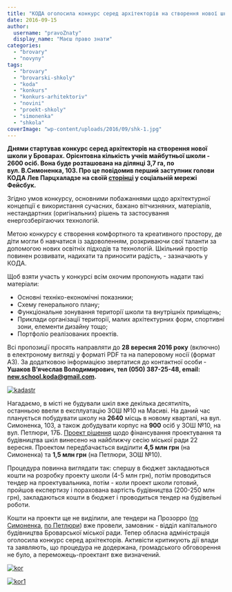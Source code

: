 ```yaml
---
title: "КОДА оголосила конкурс серед архітекторів на створення нової школи в Броварах"
date: 2016-09-15
author: 
  username: "pravoZnaty"
  display_name: "Маєш право знати"
categories: 
  - "brovary"
  - "novyny"
tags: 
  - "brovary"
  - "brovarski-shkoly"
  - "koda"
  - "konkurs"
  - "konkurs-arhitektoriv"
  - "novini"
  - "proekt-shkoly"
  - "simonenka"
  - "shkola"
coverImage: "wp-content/uploads/2016/09/shk-1.jpg"
---
```


**Днями стартував конкурс серед архітекторів на створення нової школи у Броварах. Орієнтовна кількість учнів майбутньої школи - 2600 осіб. Вона буде розташована на ділянці 3,7 га, по вул. В.Симоненка, 103. Про це повідомив перший заступник голови КОДА Лев Парцхаладзе на своїй [сторінці](https://www.facebook.com/lev.partskhaladze/photos/a.162260117261772.1073741833.160945070726610/625717764249336/?type=3) у соціальній мережі Фейсбук.**

Згідно умов конкурсу, основними побажаннями щодо архітектурної концепції є використання сучасних, бажано вітчизняних, матеріалів, нестандартних (оригінальних) рішень та застосування енергозберігаючих технологій.

Метою конкурсу є створення комфортного та креативного простору, де діти могли б навчатися із задоволенням, розкриваючи свої таланти за допомогою нових освітніх підходів та технологій. Шкільний простір повинен розвивати, надихати та приносити радість, - зазначають у КОДА.

Щоб взяти участь у конкурсі всім охочим пропонують надати такі матеріали:

- Основні техніко-економічні показники;
- Схему генерального плану;
- Функціональне зонування території школи та внутрішніх приміщень;
- Приклади організації території, малих архітектурних форм, спортивні зони, елементи дизайну тощо;
- Портфоліо реалізованих проектів.

Всі пропозиції просять направляти до **28 вересня 2016 року** (включно) в електроному вигляді у форматі PDF та на паперовому носії (формат А3). За додатковою інформацією звертатися до контактної особи - **Ушаков В’ячеслав Володимирович, тел (050) 387-25-48, email: new.school.koda@gmail.com.**

[![kadastr](https://mpz.brovary.org/wp-content/uploads/2016/09/kadastr.jpg)](https://mpz.brovary.org/wp-content/uploads/2016/09/kadastr.jpg)

Нагадаємо, в місті не будували шкіл вже декілька десятиліть, останньою ввели в експлуатацію ЗОШ №10 на Масиві. На даний час планується побудувати школу на **2640** місць в новому кварталі, на вул. Симоненка, 103, а також добудувати корпус на **900** осіб у ЗОШ №10, на вул. Петлюри, 17Б. [Проект рішення](http://brovary-rada.gov.ua/documents/24359.html) щодо фінансування проектування та будівництва шкіл винесено на найближчу сесію міської ради 22 вересня. Проектом передбачається виділити **4,5 млн грн** (на Симоненка) та **1,5 млн грн** (на Петлюри, ЗОШ №10).

Процедура повинна виглядати так: спершу в бюджет закладаються кошти на розробку проекту школи (4-5 млн грн), потім проводиться тендер на проектувальника, потім - коли проект школи готовий, пройшов експертизу і порахована вартість будівництва (200-250 млн грн), закладаються кошти в бюджет і проводиться тендер на будівельні роботи.

Кошти на проекти ще не виділили, але тендери на Прозорро ([по Симоненка](https://prozorro.gov.ua/tender/UA-2016-08-26-000002-b/), [по Петлюри](https://prozorro.gov.ua/tender/UA-2016-08-26-000008-a/)) вже провели, замовник - відділ капітального будівництва Броварської міської ради. Тепер обласна адміністрація оголосила конкурс серед архітекторів. Активісти критикують дії влади та заявляють, що процедура не додержана, громадського обговорення не було, а переможець-проектант вже визначений.

[![kor](https://mpz.brovary.org/wp-content/uploads/2016/09/kor.jpg)](https://mpz.brovary.org/wp-content/uploads/2016/09/kor.jpg)

[![kor1](https://mpz.brovary.org/wp-content/uploads/2016/09/kor1.jpg)](https://mpz.brovary.org/wp-content/uploads/2016/09/kor1.jpg)
